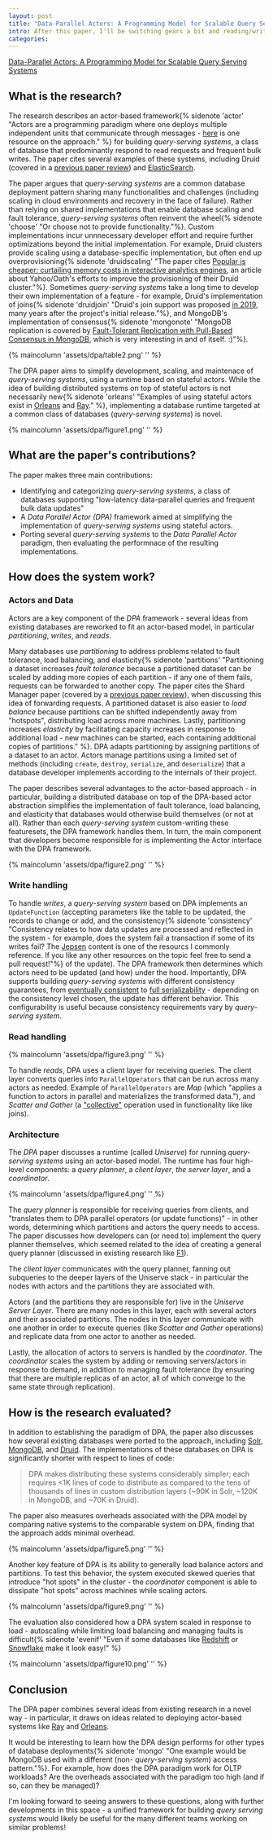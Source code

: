 ```yaml
---
layout: post
title: "Data-Parallel Actors: A Programming Model for Scalable Query Serving Systems"
intro: After this paper, I'll be switching gears a bit and reading/writing about papers from NSDI 2022. These paper reviews can [be delivered weekly to your inbox](https://newsletter.micahlerner.com/), or you can subscribe to the [Atom feed](https://www.micahlerner.com/feed.xml). As always, feel free to reach out on [Twitter](https://twitter.com/micahlerner) with feedback or suggestions!
categories:
---
```


[Data-Parallel Actors: A Programming Model for Scalable Query Serving Systems](https://www.usenix.org/system/files/nsdi22-paper-kraft.pdf)

## What is the research?

The research describes an actor-based framework{% sidenote 'actor' "Actors are a programming paradigm where one deploys multiple independent units that communicate through messages - [here](https://www.brianstorti.com/the-actor-model/) is one resource on the approach." %} for building _query-serving systems_, a class of database that predominantly respond to read requests and frequent bulk writes. The paper cites several examples of these systems, including Druid (covered in a [previous paper review](2022/05/15/druid-a-real-time-analytical-data-store.html)) and [ElasticSearch](https://github.com/elastic/elasticsearch).

The paper argues that _query-serving systems_ are a common database deployment pattern sharing many functionalities and challenges (including scaling in cloud environments and recovery in the face of failure). Rather than relying on shared implementations that enable database scaling and fault tolerance, _query-serving systems_ often reinvent the wheel{% sidenote 'choose' "Or choose not to provide functionality."%}. Custom implementations incur unnnecessary developer effort and require further optimizations beyond the initial implementation. For example, Druid clusters provide scaling using a database-specific implementation, but often end up overprovisioning{% sidenote 'druidscaling' "The paper cites [Popular is cheaper: curtailing memory costs in interactive analytics engines](https://blog.acolyer.org/2018/06/15/popular-is-cheaper-curtailing-memory-costs-in-interactive-analytics-engines/), an article about Yahoo/Oath's efforts to improve the provisioning of their Druid cluster."%}. Sometimes _query-serving systems_ take a long time to develop their own implementation of a feature - for example, Druid's implementation of joins{% sidenote 'druidjoin' "Druid's join support was proposed [in 2019](https://github.com/apache/druid/issues/8728), many years after the project's initial release."%}, and MongoDB's implementation of consensus{% sidenote 'mongonote' "MongoDB replication is covered by [
Fault-Tolerant Replication with Pull-Based Consensus in MongoDB](https://www.usenix.org/conference/nsdi21/presentation/zhou), which is very interesting in and of itself. :)"%}.

{% maincolumn 'assets/dpa/table2.png' '' %}

The DPA paper aims to simplify development, scaling, and maintenace of _query-serving systems_, using a runtime based on stateful actors. While the idea of building distributed systems on top of stateful actors is not necessarily new{% sidenote 'orleans' "Examples of using stateful actors exist in [Orleans](https://www.microsoft.com/en-us/research/wp-content/uploads/2016/02/Orleans-MSR-TR-2014-41.pdf) and [Ray](https://www.micahlerner.com/2021/06/27/ray-a-distributed-framework-for-emerging-ai-applications.html)." %}, implementing a database runtime targeted at a common class of databases (_query-serving systems_) is novel.

{% maincolumn 'assets/dpa/figure1.png' '' %}

## What are the paper's contributions?

The paper makes three main contributions:

- Identifying and categorizing _query-serving systems_, a class of databases supporting "low-latency data-parallel queries and frequent bulk data updates"
- A _Data Parallel Actor (DPA)_ framework aimed at simplifying the implementation of _query-serving systems_ using stateful actors.
- Porting several _query-serving systems_ to the _Data Parallel Actor_ paradigm, then evaluating the performnace of the resulting implementations.

## How does the system work?

### Actors and Data

Actors are a key component of the _DPA_ framework - several ideas from existing databases are reworked to fit an actor-based model, in particular _partitioning_, _writes_, and _reads_.

Many databases use _partitioning_ to address problems related to fault tolerance, load balancing, and elasticity{% sidenote 'partitions' "Partitioning a dataset increases _fault tolerance_ because a partitioned dataset can be scaled by adding more copies of each partition - if any one of them fails, requests can be forwarded to another copy. The paper cites the Shard Manager paper (covered by a [previous paper review](https://www.micahlerner.com/2022/01/08/shard-manager-a-generic-shard-management-framework-for-geo-distributed-applications.html)), when discussing this idea of forwarding requests. A partitioned dataset is also easier to _load balance_ because partitions can be shifted independently away from "hotspots", distributing load across more machines. Lastly, partitioning increases _elasticity_ by facilitating capacity increases in response to additional load - new machines can be started, each containing additional copies of partitions." %}.  DPA adapts partitioning by assigning partitions of a dataset to an actor. Actors manage partitions using a limited set of methods (including `create`, `destroy`, `serialize`, and `deserialize`) that a database developer implements according to the internals of their project.

The paper describes several advantages to the actor-based approach - in particular, building a distributed database on top of the DPA-based actor abstraction simplifies the implementation of fault tolerance, load balancing, and elasticity that databases would otherwise build themselves (or not at all). Rather than each _query-serving system_ custom-writing these featuresets, the DPA framework handles them. In turn, the main component that developers become responsible for is implementing the Actor interface with the DPA framework.

{% maincolumn 'assets/dpa/figure2.png' '' %}

### Write handling

To handle _writes_, a _query-serving system_ based on DPA implements an `UpdateFunction` (accepting parameters like the table to be updated, the records to change or add, and the consistency{% sidenote 'consistency' "Consistency relates to how data updates are processed and reflected in the system - for example, does the system fail a transaction if some of its writes fail? The [Jepsen](https://jepsen.io/consistency) content is one of the resourcs I commonly reference. If you like any other resources on the topic feel free to send a pull request!"%} of the update). The DPA framework then determines which actors need to be updated (and how) under the hood. Importantly, DPA supports building _query-serving systems_ with different consistency guarantees, from [eventually consistent](https://www.allthingsdistributed.com/2008/12/eventually_consistent.html) to [full serializability](https://jepsen.io/consistency/models/serializable) - depending on the consistency level chosen, the update has different behavior. This configurability is useful because consistency requirements vary by _query-serving system_.

### Read handling

{% maincolumn 'assets/dpa/figure3.png' '' %}

To handle _reads_, DPA uses a client layer for receiving queries. The client layer converts queries into `ParallelOperators` that can be run across many actors as needed. Example of `ParallelOperators` are _Map_ (which "applies a function to actors in parallel and materializes the transformed data."), and _Scatter and Gather_ (a ["collective"](https://mpitutorial.com/tutorials/mpi-scatter-gather-and-allgather/) operation used in functionality like like joins).

### Architecture

The _DPA_ paper discusses a runtime (called _Uniserve_) for running _query-serving systems_ using an actor-based model. The runtime has four high-level components: a _query planner_, a _client layer_, _the server layer_, and a _coordinator_.

{% maincolumn 'assets/dpa/figure4.png' '' %}

The _query planner_ is responsible for receiving queries from clients, and "translates them to DPA parallel operators (or update functions)" - in other words, determining which partitions and actors the query needs to access. The paper discusses how developers can (or need to) implement the query planner themselves, which seemed related to the idea of creating a general query planner (discussed in existing research like [F1](http://www.vldb.org/pvldb/vol11/p1835-samwel.pdf)).

The _client layer_ communicates with the query planner, fanning out subqueries to the deeper layers of the Uniserve stack - in particular the nodes with actors and the partitions they are associated with.

Actors (and the partitions they are responsible for) live in the _Uniserve Server Layer_. There are many nodes in this layer, each with several actors and their associated partitions. The nodes in this layer communicate with one another in order to execute queries (like _Scatter and Gather_ operations) and replicate data from one actor to another as needed.

Lastly, the allocation of actors to servers is handled by the _coordinator_. The _coordinator_ scales the system by adding or removing servers/actors in response to demand, in addition to managing fault tolerance (by ensuring that there are multiple replicas of an actor, all of which converge to the same state through replication).

## How is the research evaluated?

In addition to establishing the paradigm of DPA, the paper also discusses how several existing databases were ported to the approach, including [Solr](https://solr.apache.org/), [MongoDB](https://www.mongodb.com/), and [Druid](https://www.micahlerner.com/2022/05/15/druid-a-real-time-analytical-data-store.html). The implementations of these databases on DPA is significantly shorter with respect to lines of code:

> DPA makes distributing these systems considerably simpler; each requires <1K lines of code to distribute as compared to the tens of thousands of lines in custom distribution layers (~90K in Solr, ~120K in MongoDB, and ~70K in Druid).

The paper also measures overheads associated with the DPA model by comparing native systems to the comparable system on DPA, finding that the approach adds minimal overhead.

{% maincolumn 'assets/dpa/figure5.png' '' %}

Another key feature of DPA is its ability to generally load balance actors and partitions. To test this behavior, the system executed skewed queries that introduce "hot spots" in the cluster - the _coordinator_ component is able to dissipate "hot spots" across machines while scaling actors.

{% maincolumn 'assets/dpa/figure9.png' '' %}

The evaluation also considered how a DPA system scaled in response to load - autoscaling while limiting load balancing and managing faults is difficult{% sidenote 'evenif' "Even if some databases like [Redshift](https://dl.acm.org/doi/abs/10.1145/2723372.2742795) or [Snowflake](https://dl.acm.org/doi/pdf/10.1145/2882903.2903741) make it look easy!" %}

{% maincolumn 'assets/dpa/figure10.png' '' %}

## Conclusion

The DPA paper combines several ideas from existing research in a novel way - in particular, it draws on ideas related to deploying actor-based systems like [Ray](https://www.micahlerner.com/2021/06/27/ray-a-distributed-framework-for-emerging-ai-applications.html) and [Orleans](https://www.microsoft.com/en-us/research/wp-content/uploads/2016/02/Orleans-MSR-TR-2014-41.pdf).

It would be interesting to learn how the DPA design performs for other types of database deployments{% sidenote 'mongo' "One example would be MongoDB used with a different (non- _query-serving system_) access pattern."%}. For example, how does the DPA paradigm work for OLTP workloads? Are the overheads associated with the paradigm too high (and if so, can they be managed)?

I'm looking forward to seeing answers to these questions, along with further developments in this space - a unified framework for building _query serving systems_ would likely be useful for the many different teams working on similar problems!